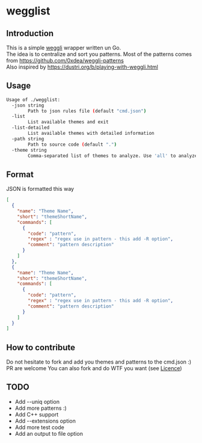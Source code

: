 # wegglist

## Introduction

This is a simple [weggli](https://github.com/weggli-rs/weggli) wrapper written un Go.  
The idea is to centralize and sort you patterns.
Most of the patterns comes from https://github.com/0xdea/weggli-patterns  
Also inspired by https://dustri.org/b/playing-with-weggli.html

## Usage

```bash
Usage of ./wegglist:
  -json string
        Path to json rules file (default "cmd.json")
  -list
        List available themes and exit
  -list-detailed
        List available themes with detailed information
  -path string
        Path to source code (default ".")
  -theme string
        Comma-separated list of themes to analyze. Use 'all' to analyze all themes. (default "all")
```

## Format

JSON is formatted this way

```json
[
  {
    "name": "Theme Name",
    "short": "themeShortName",
    "commands": [
      {
        "code": "pattern",
        "regex" : "regex use in pattern - this add -R option",
        "comment": "pattern description"
      }
    ]
  },
  {
    "name": "Theme Name",
    "short": "themeShortName",
    "commands": [
      {
        "code": "pattern",
        "regex" : "regex use in pattern - this add -R option",
        "comment": "pattern description"
      }
    ]
  }
]
```

## How to contribute

Do not hesitate to fork and add you themes and patterns to the cmd.json :) PR are welcome 
You can also fork and do WTF you want (see [Licence](LICENSE.md))

## TODO

 - Add --uniq option
 - Add more patterns :)
 - Add C++ support
 - Add --extensions option
 - Add more test code
 - Add an output to file option